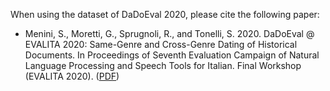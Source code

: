 When using the dataset of DaDoEval 2020, please cite the following paper:
- Menini, S., Moretti, G., Sprugnoli, R., and Tonelli, S. 2020. DaDoEval @ EVALITA 2020: Same-Genre and Cross-Genre Dating of Historical Documents. In Proceedings of Seventh Evaluation Campaign of Natural Language Processing and Speech Tools for Italian. Final Workshop (EVALITA 2020). ([PDF](http://ceur-ws.org/Vol-2765/paper152.pdf))
